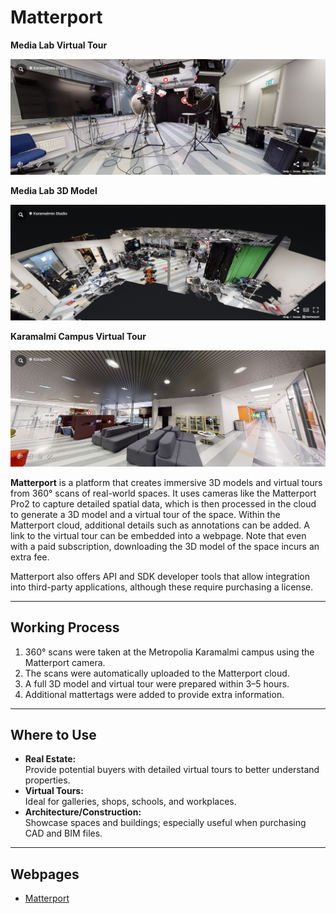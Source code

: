 # Matterport

**Media Lab Virtual Tour**

[![Media Lab Virtual Tour](../images/medialab-tour.PNG)](https://discover.matterport.com/space/pEbNwaqkErA)

**Media Lab 3D Model**

[![Media Lab 3D Model](../images/medialab-model.PNG)](https://discover.matterport.com/space/pEbNwaqkErA)

**Karamalmi Campus Virtual Tour**

[![Matterport Virtual Tour](../images/matterport.PNG)](https://discover.matterport.com/space/T32nCkyJRpv)

**Matterport** is a platform that creates immersive 3D models and virtual tours from 360° scans of real-world spaces. It uses cameras like the Matterport Pro2 to capture detailed spatial data, which is then processed in the cloud to generate a 3D model and a virtual tour of the space. Within the Matterport cloud, additional details such as annotations can be added. A link to the virtual tour can be embedded into a webpage. Note that even with a paid subscription, downloading the 3D model of the space incurs an extra fee.

Matterport also offers API and SDK developer tools that allow integration into third-party applications, although these require purchasing a license.

---

## Working Process

1. 360° scans were taken at the Metropolia Karamalmi campus using the Matterport camera.
2. The scans were automatically uploaded to the Matterport cloud.
3. A full 3D model and virtual tour were prepared within 3–5 hours.
4. Additional mattertags were added to provide extra information.

---

## Where to Use

- **Real Estate:**  
  Provide potential buyers with detailed virtual tours to better understand properties.
- **Virtual Tours:**  
  Ideal for galleries, shops, schools, and workplaces.
- **Architecture/Construction:**  
  Showcase spaces and buildings; especially useful when purchasing CAD and BIM files.

---

## Webpages

- [Matterport](https://matterport.com)
